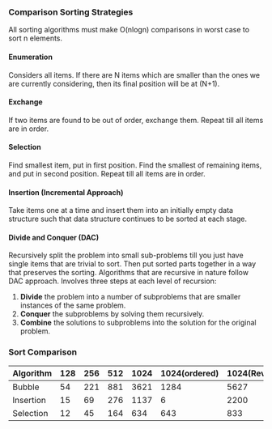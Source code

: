 ### Comparison Sorting Strategies

All sorting algorithms must make O(nlogn) comparisons in worst case to sort n elements. 

#### Enumeration

Considers all items. If there are N items which are smaller than the ones we are currently considering, then its final position will be at (N+1).

#### Exchange

If two items are found to be out of order, exchange them. Repeat till all items are in order.

#### Selection

Find smallest item, put in first position. Find the smallest of remaining items, and put in second position. Repeat till all items are in order.

#### Insertion (Incremental Approach)

Take items one at a time and insert them into an initially empty data structure such that data structure continues to be sorted at each stage.

#### Divide and Conquer (DAC)

Recursively split the problem into small sub-problems till you just have single items that are trivial to sort. Then put sorted parts together in a way that preserves the sorting. Algorithms that are recursive in nature follow DAC approach. Involves three steps at each level of recursion:

1. **Divide** the problem into a number of subproblems that are smaller instances of the same problem.
2. **Conquer** the subproblems by solving them recursively.
3. **Combine** the solutions to subproblems into the solution for the original problem.

### Sort Comparison

| Algorithm | 128 | 256 | 512 | 1024 | 1024(ordered) | 1024(Reversed) | 2048  |
| --------- | --- | --- | --- | ---- | ------------- | -------------- | ----- |
| Bubble    | 54  | 221 | 881 | 3621 | 1284          | 5627           | 14497 |
| Insertion | 15  | 69  | 276 | 1137 | 6             | 2200           | 4536  |
| Selection | 12  | 45  | 164 | 634  | 643           | 833            | 2497  |
